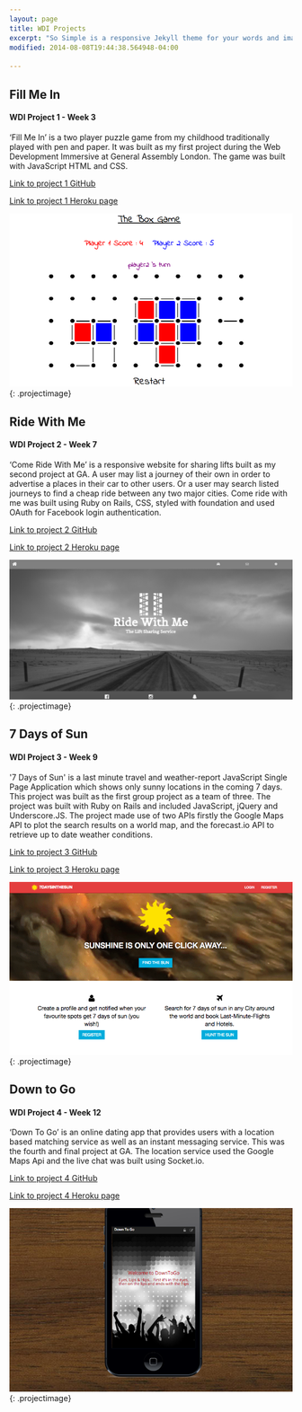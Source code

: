 ```yaml
---
layout: page
title: WDI Projects
excerpt: "So Simple is a responsive Jekyll theme for your words and images."
modified: 2014-08-08T19:44:38.564948-04:00

---
```



## Fill Me In

#### WDI Project 1 - Week 3

‘Fill Me In’ is a two player puzzle game from my childhood traditionally played with pen and paper. It was built as my first project during the Web Development Immersive at General Assembly London. The game was built with JavaScript HTML and CSS.

[Link to project 1 GitHub](https://github.com/AlistairHopkins92/wdi-project-1)


[Link to project 1 Heroku page](http://fill-me-in.herokuapp.com/)


![GitHub Logo](/images/fillmein.png){: .projectimage}



## Ride With Me

#### WDI Project 2 - Week 7


‘Come Ride With Me’ is a responsive website for sharing lifts built as my second project at GA. A user may list a journey of their own in order to advertise a places in their car to other users. Or a user may search listed journeys to find a cheap ride between any two major cities. Come ride with me was built using Ruby on Rails, CSS, styled with foundation and used OAuth for Facebook login authentication.

[Link to project 2 GitHub](https://github.com/AlistairHopkins92/wdi-project-2)


[Link to project 2 Heroku page](http://comeridewithme.herokuapp.com/)

![GitHub Logo](/images/ridewithme.png){: .projectimage}




## 7 Days of Sun

#### WDI Project 3 - Week 9


'7 Days of Sun' is a last minute travel and weather-report JavaScript Single Page Application which shows only sunny locations in the coming 7 days. This project was built as the first group project as a team of three. The project was built with Ruby on Rails and included JavaScript, jQuery and Underscore.JS. The project made use of two APIs firstly the Google Maps API to plot the search results on a world map, and the forecast.io API to retrieve up to date weather conditions.

[Link to project 3 GitHub](https://github.com/matmenzl/wdi-project-3)


[Link to project 3 Heroku page](https://sevendaysofsun.herokuapp.com)

![GitHub Logo](/images/7days.png){: .projectimage}



## Down to Go

#### WDI Project 4 - Week 12


‘Down To Go’ is an online dating app that provides users with a location based matching service as well as an instant messaging service. This was the fourth and final project at GA. The location service used the Google Maps Api and the live chat was built using Socket.io.

[Link to project 4 GitHub](https://github.com/AlistairHopkins92/wdi-project-4)


[Link to project 4 Heroku page](http://down-to-go.herokuapp.com/)

![GitHub Logo](/images/downtogo.png){: .projectimage}

[^1]: Example: *domain.com/category-name/post-title*